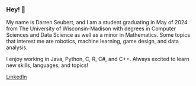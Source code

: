 ### Hey! 👋

My name is Darren Seubert, and I am a student graduating in May of 2024 from The University of Wisconsin-Madison with degrees in Computer Sciences and Data Science as well as a minor in Mathematics.
Some topics that interest me are robotics, machine learning, game design, and data analysis.

I enjoy working in Java, Python, C, R, C#, and C++. Always excited to learn new skills, languages, and topics!

[LinkedIn](https://www.linkedin.com/in/darrenseubert)
